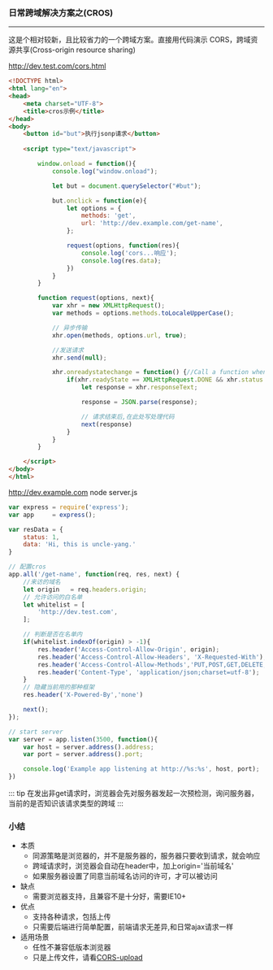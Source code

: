 ### 日常跨域解决方案之(CROS)
-------

这是个相对较新，且比较省力的一个跨域方案。直接用代码演示
CORS，跨域资源共享(Cross-origin resource sharing)

http://dev.test.com/cors.html
``` html
<!DOCTYPE html>
<html lang="en">
<head>
	<meta charset="UTF-8">
	<title>cros示例</title>
</head>
<body>
	<button id="but">执行jsonp请求</button>
	
	<script type="text/javascript">

		window.onload = function(){
			console.log("window.onload");

			let but = document.querySelector("#but");

			but.onclick = function(e){
				let options = {
					methods: 'get',
					url: 'http://dev.example.com/get-name',
				};

				request(options, function(res){
					console.log('cors...响应');
					console.log(res.data);
				})
			}
		}

		function request(options, next){
			var xhr = new XMLHttpRequest(); 
			var methods = options.methods.toLocaleUpperCase();

			// 异步传输
			xhr.open(methods, options.url, true);

			//发送请求
			xhr.send(null);

			xhr.onreadystatechange = function() {//Call a function when the state changes.
				if(xhr.readyState == XMLHttpRequest.DONE && xhr.status == 200) {
					let response = xhr.responseText;

					response = JSON.parse(response);

					// 请求结束后,在此处写处理代码
					next(response)
				}
			}
		}

	</script>
</body>
</html>
```

http://dev.example.com node server.js


``` js
var express = require('express');
var app     = express();

var resData = {
	status: 1,
	data: 'Hi, this is uncle-yang.'
}

// 配置cros
app.all('/get-name', function(req, res, next) {
	//来访的域名
	let origin   = req.headers.origin;
	// 允许访问的白名单
	let whitelist = [
		'http://dev.test.com',
	];

	// 判断是否在名单内
	if(whitelist.indexOf(origin) > -1){
		res.header('Access-Control-Allow-Origin', origin);  
	    res.header('Access-Control-Allow-Headers', 'X-Requested-With');  
	    res.header('Access-Control-Allow-Methods','PUT,POST,GET,DELETE,OPTIONS');  
	    res.header('Content-Type', 'application/json;charset=utf-8');  		    
	}
	// 隐藏当前用的那种框架
	res.header('X-Powered-By','none')  

	next();
});

// start server
var server = app.listen(3500, function(){
	var host = server.address().address;
  	var port = server.address().port;

	console.log('Example app listening at http://%s:%s', host, port);
})
```

::: tip
在发出非get请求时，浏览器会先对服务器发起一次预检测，询问服务器，当前的是否知识该请求类型的跨域
:::

### 小结

* 本质
    * 同源策略是浏览器的，并不是服务器的，服务器只要收到请求，就会响应
	* 跨域请求时，浏览器会自动在header中，加上origin='当前域名'
    * 如果服务器设置了同意当前域名访问的许可，才可以被访问
* 缺点
    * 需要浏览器支持，且兼容不是十分好，需要IE10+
* 优点
    * 支持各种请求，包括上传
	* 只需要后端进行简单配置，前端请求无差异,和日常ajax请求一样
* 适用场景
	* 任性不兼容低版本浏览器
	* 只是上传文件，请看[CORS-upload](./cors-upload.md)
